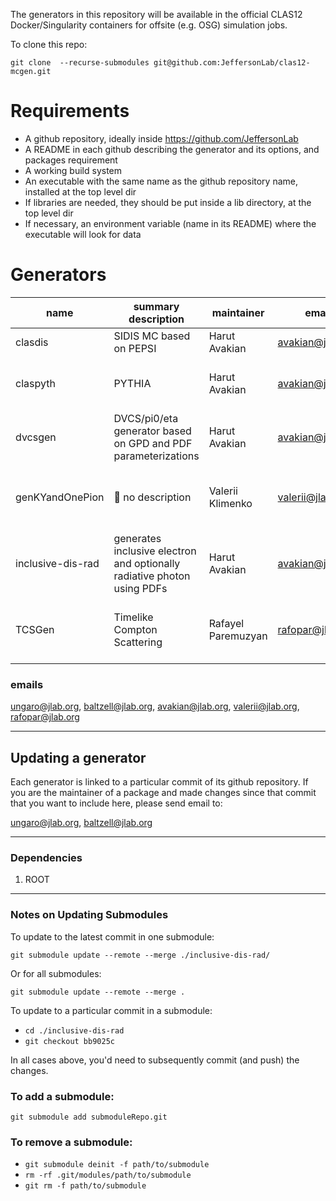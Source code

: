 The generators in this repository will be available in the official CLAS12 Docker/Singularity containers for offsite (e.g. OSG) simulation jobs.

To clone this repo:

`git clone  --recurse-submodules git@github.com:JeffersonLab/clas12-mcgen.git`

# Requirements

- A github repository, ideally inside https://github.com/JeffersonLab
- A README in each github describing the generator and its options, and packages requirement
- A working build system 
- An executable with the same name as the github repository name, installed at the top level dir
- If libraries are needed, they should be put inside a lib directory, at the top level dir
- If necessary, an environment variable (name in its README) where the executable will look for data


# Generators 

name                 | summary description          | maintainer        | email             | requirements met
-------------------- | ---------------------------- | ----------------- | ----------------- | ---------------------
clasdis    |   SIDIS MC based on PEPSI    | Harut Avakian     |  avakian@jlab.org | :heavy_check_mark:
claspyth   | PYTHIA                       | Harut Avakian     |  avakian@jlab.org | :red_circle: environment variable name
dvcsgen              | DVCS/pi0/eta generator based on GPD and PDF parameterizations  | Harut Avakian     |  avakian@jlab.org | :red_circle: environment variable name
genKYandOnePion      |  :red_circle: no description | Valerii Klimenko  |  valerii@jlab.org | :red_circle: executable and environment variable name
inclusive-dis-rad    | generates inclusive electron and optionally radiative photon using PDFs  | Harut Avakian     |  avakian@jlab.org | :red_circle: environment variable name
TCSGen               | Timelike Compton Scattering  | Rafayel Paremuzyan | rafopar@jlab.org | :red_circle: executable and environment variable name


### emails

ungaro@jlab.org, baltzell@jlab.org, avakian@jlab.org, valerii@jlab.org, rafopar@jlab.org

---

## Updating a generator

Each generator is linked to a particular commit of its github repository.
If you are the maintainer of a package and made changes since that commit that you want to include here, please send email to:

ungaro@jlab.org, baltzell@jlab.org

---

### Dependencies

1. ROOT

---

### Notes on Updating Submodules

To update to the latest commit in one submodule:

`git submodule update --remote --merge ./inclusive-dis-rad/`

Or for all submodules:

`git submodule update --remote --merge .`

To update to a particular commit in a submodule:

* `cd ./inclusive-dis-rad`
* `git checkout bb9025c`

In all cases above, you'd need to subsequently commit (and push) the changes.



### To add a submodule:

`git submodule add submoduleRepo.git` 

### To remove a submodule:


* `git submodule deinit -f path/to/submodule`
* `rm -rf .git/modules/path/to/submodule`
* `git rm -f path/to/submodule`


